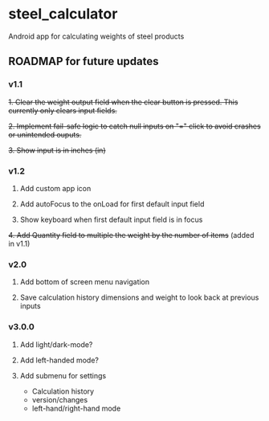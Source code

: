 # steel_calculator
Android app for calculating weights of steel products 


## ROADMAP for future updates ###


### v1.1 ###

~~1. Clear the weight output field when the clear button is pressed. This currently only clears input fields.~~

~~2. Implement fail-safe logic to catch null inputs on "=" click to avoid crashes or unintended ouputs.~~

~~3. Show input is in inches (in)~~


### v1.2 ###

1. Add custom app icon

2. Add autoFocus to the onLoad for first default input field

3. Show keyboard when first default input field is in focus

~~4. Add Quantity field to multiple the weight by the number of items~~ (added in v1.1)


### v2.0 ###

1. Add bottom of screen menu navigation

2. Save calculation history dimensions and weight to look back at previous inputs 


### v3.0.0 ###

1. Add light/dark-mode?

2. Add left-handed mode?

3. Add submenu for settings
   - Calculation history
   - version/changes
   - left-hand/right-hand mode
